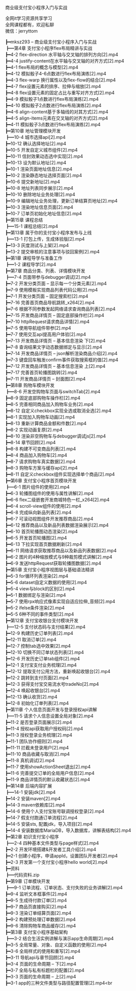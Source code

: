 商业级支付宝小程序入门与实战

全网it学习资源共享学习<br>全网课程都有，欢迎私聊<br>微信：jerryttom<br>

┣━mksz293 – 商业级支付宝小程序入门与实战<br> ┣━第4章 支付宝小程序flex布局精讲与实战<br> ┣━4-2 flex-direction 水平轴与交叉轴的排列方向[2].mp4<br> ┣━4-4 justify-content在水平轴与交叉轴的对齐方式[2].mp4<br> ┣━4-1 flex布局的概念与模型[2].mp4<br> ┣━4-12 模拟骰子4-6点数进行flex布局演练[2].mp4<br> ┣━4-3 flex-warp 换行属性以及flex-flow的结合[2].mp4<br> ┣━4-7 flex设置元素的排序、拉伸与缩放[2].mp4<br> ┣━4-8 flex设置元素的固定占比与重写对齐方式[2].mp4<br> ┣━4-9 模拟骰子1点数进行flex布局演练[2].mp4<br> ┣━4-10 模拟骰子2点数进行flex布局演练[2].mp4<br> ┣━4-6 align-content基于多轴线的对其方式[2].mp4<br> ┣━4-5 align-items元素在交叉轴的对齐方式[2].mp4<br> ┣━4-11 模拟骰子3点数进行flex布局演练[2].mp4<br> ┣━第10章 地址管理模块开发<br> ┣━10-4 城市选择api[2].mp4<br> ┣━10-12 确认选择地址[2].mp4<br> ┣━10-5 开发自定义城市组件[2].mp4<br> ┣━10-11 信封效果动态选中实现[2].mp4<br> ┣━10-13 设为默认地址[2].mp4<br> ┣━10-1 渲染页面地址信息[2].mp4<br> ┣━10-2 渲染静态地址选择页面[2].mp4<br> ┣━10-6 提交新地址[2].mp4<br> ┣━10-8 地址列表同步展示[2].mp4<br> ┣━10-10 删除地址业务处理[2].mp4<br> ┣━10-9 编辑地址业务处理，更新订单结算页地址[2].mp4<br> ┣━10-3 渲染地址信息页面[2].mp4<br> ┣━10-7 订单页初始化地址信息[2].mp4<br> ┣━第15章 课程总结<br> ┣━15-1 课程总结[2].mp4<br> ┣━第13章 属于你的支付宝小程序发布与上线<br> ┣━13-1 打包上传，生成体验版[2].mp4<br> ┣━13-3 灰度测试与上架[2].mp4<br> ┣━13-2 提交审核的注意事项与驳回案例[2].mp4<br> ┣━第1章 课程导学与准备工作<br> ┣━1-2 课程导学[2].mp4<br> ┣━第7章 商品分类、列表、详情模块开发<br> ┣━7-4 页面带参与debugger调试[2].mp4<br> ┣━7-2 开发分类页面 – 显示每一个分类元素[2].mp4<br> ┣━7-9 使用模板实现商品列表代码公用[2].mp4<br> ┣━7-1 开发分类页面 – 固定搜索栏[2].mp4<br> ┣━7-16 完善首页商品导航跳转_x264[2].mp4<br> ┣━7-6 根据不同参数发起网络请求查询商品列表[2].mp4<br> ┣━7-15 开发商品详情页 – 固定底部操作栏[2].mp4<br> ┣━7-10 httpRequest请求商品详情[2].mp4<br> ┣━7-5 使用导航组件带参[2].mp4<br> ┣━7-7 使用交互api提高用户体验[2].mp4<br> ┣━7-13 开发商品详情页 – 基本信息渲染 下[2].mp4<br> ┣━7-8 查询结果文字动态数据绑定与显示[2].mp4<br> ┣━7-14 开发商品详情页 – json解析渲染商品介绍[2].mp4<br> ┣━7-3 键盘回车触发confirm事件获取搜索框的值[2].mp4<br> ┣━7-12 开发商品详情页 – 基本信息渲染 上[2].mp4<br> ┣━7-17 完善首页轮播图跳转[2].mp4<br> ┣━7-11 开发商品详情页 – 封面图[2].mp4<br> ┣━第8章 购物车模块开发<br> ┣━8-6 开发空购物车页面与switchTab[2].mp4<br> ┣━8-9 固定底部购物车操作栏[2].mp4<br> ┣━8-5 完善相同商品加入购物车业务[2].mp4<br> ┣━8-12 自定义checkbox实现全选或取消全选[2].mp4<br> ┣━8-1 实现加入购物车动画[2].mp4<br> ┣━8-13 重新计算商品金额和件数[2].mp4<br> ┣━8-2 实现动画复原[2].mp4<br> ┣━8-10 渲染非空购物车与debugger调试js[2].mp4<br> ┣━8-14 章节回顾[2].mp4<br> ┣━8-8 构建不可变商品列表[2].mp4<br> ┣━8-4 商品加入购物车[2].mp4<br> ┣━8-7 请求购物车真实数据[2].mp4<br> ┣━8-3 购物车方案与缓存api[2].mp4<br> ┣━8-11 自定义checkbox组件实现选择单个商品[2].mp4<br> ┣━第6章 支付宝小程序首页模块开发<br> ┣━6-1 图片组件的使用[2].mp4<br> ┣━6-3 轮播图组件的使用与属性讲解[2].mp4<br> ┣━6-6 flex二级嵌套开发商城特色一栏_x264[2].mp4<br> ┣━6-4 scroll-view组件的使用[2].mp4<br> ┣━6-8 完成纵向新品列表[2].mp4<br> ┣━6-7 可滚动视图组件开发推荐商品[2].mp4<br> ┣━6-12 推荐商品以及新品列表数据渲染展示[2].mp4<br> ┣━6-10 首页轮播图动态渲染[2].mp4<br> ┣━6-5 开发首页轮播图[2].mp4<br> ┣━6-13 下拉实现首页数据刷新[2].mp4<br> ┣━6-11 网络请求获取推荐商品以及新品列表数据[2].mp4<br> ┣━6-2 图片的4种缩放模式与9种裁剪模式讲解[2].mp4<br> ┣━6-9 发送httpRequest获取轮播图数据[2].mp4<br> ┣━第5章 支付宝小程序视图层与基础语法精讲<br> ┣━5-3 for循环列表渲染[2].mp4<br> ┣━5-6 dataset自定义数据的使用[2].mp4<br> ┣━5-4 view与block的区别[2].mp4<br> ┣━5-1 数据绑定与渲染[2].mp4<br> ┣━5-7 使用rpx响应式像素实现自适应拉伸_音频[2].mp4<br> ┣━5-2 ifelse条件渲染[2].mp4<br> ┣━5-5 6种不同的事件类型[2].mp4<br> ┣━第12章 支付宝收银台支付模块开发<br> ┣━12-5 支付状态码与支付结果[2].mp4<br> ┣━12-9 构建历史订单列表[2].mp4<br> ┣━12-11 取消订单[2].mp4<br> ┣━12-7 控制tab选中效果[2].mp4<br> ┣━12-10 切换不同订单状态列表[2].mp4<br> ┣━12-6 开发历史订单tab组件[2].mp4<br> ┣━12-1 支付宝支付业务梳理[2].mp4<br> ┣━12-12 提取支付公用方法，重新唤起收银台[2].mp4<br> ┣━12-2 跳转到支付页面[2].mp4<br> ┣━12-3 获得支付宝交易流水号tradeNo[2].mp4<br> ┣━12-4 唤起收银台[2].mp4<br> ┣━12-13 确认收货[2].mp4<br> ┣━12-8 初始化订单列表[2].mp4<br> ┣━第11章 个人信息页面开发与登录授权api讲解<br> ┣━11-5 请求个人信息设置全局对象[2].mp4<br> ┣━11-2 是否登录页面展示[2].mp4<br> ┣━11-4 授权api获取用户授权码[2].mp4<br> ┣━11-3 授权登录业务梳理[2].mp4<br> ┣━11-1 团队协作细则[2].mp4<br> ┣━11-11 拦截未登录用户[2].mp4<br> ┣━11-10 商品收藏与取消[2].mp4<br> ┣━11-8 真机调试[2].mp4<br> ┣━11-7 使用showActionSheet退出[2].mp4<br> ┣━11-6 完善提交订单的全局用户信息[2].mp4<br> ┣━11-9 商品详情页的默认收藏状态[2].mp4<br> ┣━第14章 后端内容扩展<br> ┣━14-1 安装jdk[2].mp4<br> ┣━14-2 安装maven[2].mp4<br> ┣━14-3 maven依赖库[2].mp4<br> ┣━14-6 使用个人支付宝账号联调授权登录[2].mp4<br> ┣━14-7 假支付跑通订单流程[2].mp4<br> ┣━14-5 安装sts, 配置jdk，导入项目[2].mp4<br> ┣━14-4 安装数据库MariaDB，导入数据库，讲解表结构[2].mp4<br> ┣━第2章 初识支付宝小程序<br> ┣━2-4 四种基本文件类型与page样式[2].mp4<br> ┣━2-2 开发环境搭建&amp;开发者工具介绍[2].mp4<br> ┣━2-1 创建小程序，申请appId，设置团队开发者[2].mp4<br> ┣━2-3 开发第一个支付宝小程序hello world[2].mp4<br> ┣━资料<br> ┣━代码资料.zip<br> ┣━第9章 订单模块开发<br> ┣━9-1 订单流程、订单状态、支付失败的业务讲解[2].mp4<br> ┣━9-4 监听文本框事件[2].mp4<br> ┣━9-5 生成待付款订单[2].mp4<br> ┣━9-7 商品页直接购买[2].mp4<br> ┣━9-3 渲染订单结算页面[2].mp4<br> ┣━9-2 构建预处理订单数据[2].mp4<br> ┣━9-6 清除购物车商品缓存[2].mp4<br> ┣━第3章 支付宝小程序基础架构<br> ┣━3-2 结合生活实例讲解与演示app生命周期[2].mp4<br> ┣━3-5 全局常量、对象、自定义函数的使用[2].mp4<br> ┣━3-6 全局样式的使用和重写[2].mp4<br> ┣━3-11 导航api与章节回顾[2].mp4<br> ┣━3-4 页面的生命周期 – 下[2].mp4<br> ┣━3-7 全局与私有标题栏的配置[2].mp4<br> ┣━3-3 页面的生命周期 – 上[2].mp4<br> ┣━3-1 app的三种文件类型与路径配置管理[2].mp4<br